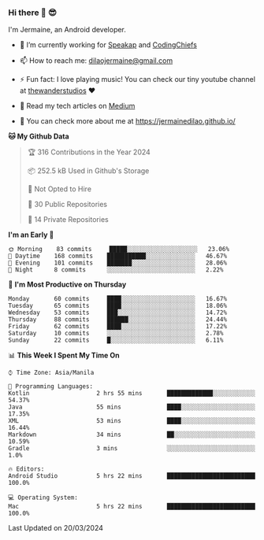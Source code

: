 ### Hi there 👋 😎
I'm Jermaine, an Android developer.

- 🔭 I’m currently working for [Speakap](https://www.speakap.com/) and [CodingChiefs](https://codingchiefs.com/en/)

- 📫 How to reach me: dilaojermaine@gmail.com

- ⚡ Fun fact: I love playing music! You can check our tiny youtube channel at [thewanderstudios](https://www.youtube.com/thewanderstudios) ♥️

- 📖 Read my tech articles on [Medium](https://jermainedilao.medium.com/)

- 👀 You can check more about me at https://jermainedilao.github.io/

<!--
**jermainedilao/jermainedilao** is a ✨ _special_ ✨ repository because its `README.md` (this file) appears on your GitHub profile.

Here are some ideas to get you started:

- 🔭 I’m currently working on ...
- 🌱 I’m currently learning ...
- 👯 I’m looking to collaborate on ...
- 🤔 I’m looking for help with ...
- 💬 Ask me about ...
- 📫 How to reach me: ...
- 😄 Pronouns: ...
- ⚡ Fun fact: ...
-->

<!--START_SECTION:waka-->
**🐱 My Github Data** 

> 🏆 316 Contributions in the Year 2024
 > 
> 📦 252.5 kB Used in Github's Storage 
 > 
> 🚫 Not Opted to Hire
 > 
> 📜 30 Public Repositories 
 > 
> 🔑 14 Private Repositories  
 > 
**I'm an Early 🐤** 

```text
🌞 Morning    83 commits     █████░░░░░░░░░░░░░░░░░░░░   23.06% 
🌆 Daytime    168 commits    ███████████░░░░░░░░░░░░░░   46.67% 
🌃 Evening    101 commits    ███████░░░░░░░░░░░░░░░░░░   28.06% 
🌙 Night      8 commits      ░░░░░░░░░░░░░░░░░░░░░░░░░   2.22%

```
📅 **I'm Most Productive on Thursday** 

```text
Monday       60 commits     ████░░░░░░░░░░░░░░░░░░░░░   16.67% 
Tuesday      65 commits     ████░░░░░░░░░░░░░░░░░░░░░   18.06% 
Wednesday    53 commits     ███░░░░░░░░░░░░░░░░░░░░░░   14.72% 
Thursday     88 commits     ██████░░░░░░░░░░░░░░░░░░░   24.44% 
Friday       62 commits     ████░░░░░░░░░░░░░░░░░░░░░   17.22% 
Saturday     10 commits     ░░░░░░░░░░░░░░░░░░░░░░░░░   2.78% 
Sunday       22 commits     █░░░░░░░░░░░░░░░░░░░░░░░░   6.11%

```


📊 **This Week I Spent My Time On** 

```text
⌚︎ Time Zone: Asia/Manila

💬 Programming Languages: 
Kotlin                   2 hrs 55 mins       █████████████░░░░░░░░░░░░   54.37% 
Java                     55 mins             ████░░░░░░░░░░░░░░░░░░░░░   17.35% 
XML                      53 mins             ████░░░░░░░░░░░░░░░░░░░░░   16.44% 
Markdown                 34 mins             ██░░░░░░░░░░░░░░░░░░░░░░░   10.59% 
Gradle                   3 mins              ░░░░░░░░░░░░░░░░░░░░░░░░░   1.0%

🔥 Editors: 
Android Studio           5 hrs 22 mins       █████████████████████████   100.0%

💻 Operating System: 
Mac                      5 hrs 22 mins       █████████████████████████   100.0%

```


 Last Updated on 20/03/2024
<!--END_SECTION:waka-->
